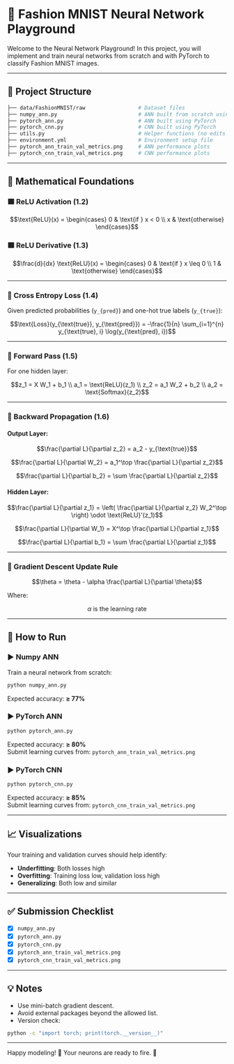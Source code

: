 # 🧠 Fashion MNIST Neural Network Playground

Welcome to the Neural Network Playground! In this project, you will implement and train neural networks from scratch and with PyTorch to classify Fashion MNIST images.

---

## 📂 Project Structure

```bash
├── data/FashionMNIST/raw                 # Dataset files  
├── numpy_ann.py                          # ANN built from scratch using only Numpy  
├── pytorch_ann.py                        # ANN built using PyTorch  
├── pytorch_cnn.py                        # CNN built using PyTorch  
├── utils.py                              # Helper functions (no edits needed)  
├── environment.yml                       # Environment setup file  
├── pytorch_ann_train_val_metrics.png     # ANN performance plots  
├── pytorch_cnn_train_val_metrics.png     # CNN performance plots  
```

---

## 🔢 Mathematical Foundations

### 🟩 ReLU Activation (1.2)

```math
\text{ReLU}(x) = 
\begin{cases}
0 & \text{if } x < 0 \\
x & \text{otherwise}
\end{cases}
```

### 🟩 ReLU Derivative (1.3)

```math
\frac{d}{dx} \text{ReLU}(x) = 
\begin{cases}
0 & \text{if } x \leq 0 \\
1 & \text{otherwise}
\end{cases}
```

---

### 🧮 Cross Entropy Loss (1.4)

Given predicted probabilities (`y_{pred}`) and one-hot true labels (`y_{true}`):

```math
\text{Loss}(y_{\text{true}}, y_{\text{pred}}) = -\frac{1}{n} \sum_{i=1}^{n} y_{\text{true}, i} \log(y_{\text{pred}, i})
```

---

### 🔁 Forward Pass (1.5)

For one hidden layer:

```math
z_1 = X W_1 + b_1 \\
a_1 = \text{ReLU}(z_1) \\
z_2 = a_1 W_2 + b_2 \\
a_2 = \text{Softmax}(z_2)
```

---

### 🔄 Backward Propagation (1.6)

#### Output Layer:

```math
\frac{\partial L}{\partial z_2} = a_2 - y_{\text{true}}
```

```math
\frac{\partial L}{\partial W_2} = a_1^\top \frac{\partial L}{\partial z_2}
```

```math
\frac{\partial L}{\partial b_2} = \sum \frac{\partial L}{\partial z_2}
```

#### Hidden Layer:

```math
\frac{\partial L}{\partial z_1} = \left( \frac{\partial L}{\partial z_2} W_2^\top \right) \odot \text{ReLU}'(z_1)
```

```math
\frac{\partial L}{\partial W_1} = X^\top \frac{\partial L}{\partial z_1}
```

```math
\frac{\partial L}{\partial b_1} = \sum \frac{\partial L}{\partial z_1}
```

---

### 🧮 Gradient Descent Update Rule

```math
\theta = \theta - \alpha \frac{\partial L}{\partial \theta}
```

Where:

```math
\alpha \text{ is the learning rate}
```

---

## 🧪 How to Run

### ▶️ Numpy ANN

Train a neural network from scratch:

```bash
python numpy_ann.py
```

Expected accuracy: **≥ 77%**

### ▶️ PyTorch ANN

```bash
python pytorch_ann.py
```

Expected accuracy: **≥ 80%**  
Submit learning curves from: `pytorch_ann_train_val_metrics.png`

### ▶️ PyTorch CNN

```bash
python pytorch_cnn.py
```

Expected accuracy: **≥ 85%**  
Submit learning curves from: `pytorch_cnn_train_val_metrics.png`

---

## 📈 Visualizations

Your training and validation curves should help identify:

- **Underfitting**: Both losses high
- **Overfitting**: Training loss low, validation loss high
- **Generalizing**: Both low and similar

---

## ✅ Submission Checklist

- [x] `numpy_ann.py`
- [x] `pytorch_ann.py`
- [x] `pytorch_cnn.py`
- [x] `pytorch_ann_train_val_metrics.png`
- [x] `pytorch_cnn_train_val_metrics.png`

---

## 💡 Notes

- Use mini-batch gradient descent.
- Avoid external packages beyond the allowed list.
- Version check:
  
```bash
python -c "import torch; print(torch.__version__)"
```

---

Happy modeling! 🎯 Your neurons are ready to fire. 🚀
